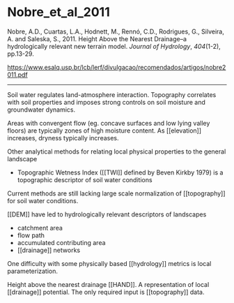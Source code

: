 # Nobre_et_al_2011

Nobre, A.D., Cuartas, L.A., Hodnett, M., Rennó, C.D., Rodrigues, G., Silveira, A. and Saleska, S., 2011. Height Above the Nearest Drainage–a hydrologically relevant new terrain model. _Journal of Hydrology_, _404_(1-2), pp.13-29.

https://www.esalq.usp.br/lcb/lerf/divulgacao/recomendados/artigos/nobre2011.pdf

---

Soil water regulates land-atmosphere interaction. Topography correlates with soil properties and imposes strong controls on soil moisture and groundwater dynamics. 

Areas with convergent flow (eg. concave surfaces and low lying valley floors) are typically zones of high moisture content. As [[elevation]] increases, dryness typically increases. 

Other analytical methods for relating local physical properties to the general landscape

- Topographic Wetness Index ([[TWI]] defined by Beven Kirkby 1979) is a topographic descriptor of soil water conditions

Current methods are still lacking large scale normalization of [[topography]] for soil water conditions. 

[[DEM]] have led to hydrologically relevant descriptors of landscapes 

- catchment area
- flow path
- accumulated contributing area
- [[drainage]] networks

One difficulty with some physically based [[hydrology]] metrics is local parameterization. 

Height above the nearest drainage [[HAND]]. A representation of local [[drainage]] potential. The only required input is [[topography]] data. 